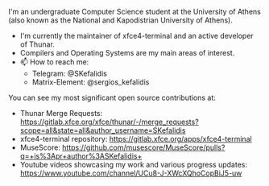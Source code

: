 I'm an undergraduate Computer Science student at the University of Athens (also known as the National and Kapodistrian University of Athens).

- I'm currently the maintainer of xfce4-terminal and an active developer of Thunar.
- Compilers and Operating Systems are my main areas of interest.
- 📫 How to reach me: 
  - Telegram: @SKefalidis 
  - Matrix-Element: @sergios_kefalidis


You can see my most significant open source contributions at:
- Thunar Merge Requests: https://gitlab.xfce.org/xfce/thunar/-/merge_requests?scope=all&state=all&author_username=SKefalidis
- xfce4-terminal repository: https://gitlab.xfce.org/apps/xfce4-terminal
- MuseScore: https://github.com/musescore/MuseScore/pulls?q=+is%3Apr+author%3ASKefalidis+
- Youtube videos showcasing my work and various progress updates: https://www.youtube.com/channel/UCu8-J-XWcXQhoCopBiJ5-uw
